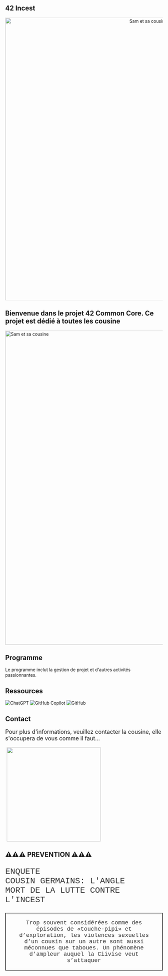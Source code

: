 ## 42 Incest

<p align="center">
  <img src="https://i.pinimg.com/236x/f0/47/a0/f047a0138e7a8cd8011a0a0dd85aae88.jpg" alt="Sam et sa cousine" style="width:900px;">
</p>

## Bienvenue dans le projet 42 Common Core. Ce projet est dédié à toutes les cousine

<p align="left">
  <img src="https://i.pinimg.com/736x/23/5a/0a/235a0a71427978a9ee6123d940e45269.jpg" alt="Sam et sa cousine" style="width:1000px;">
</p>



## Programme
Le programme inclut la gestion de projet et d'autres activités passionnantes.

## Ressources
![ChatGPT](https://img.shields.io/badge/ChatGPT-blue.svg?style=for-the-badge&logo=ChatGPT&logoColor=white)
![GitHub Copilot](https://img.shields.io/badge/GitHub%20Copilot-blue.svg?style=for-the-badge&logo=GitHub-Copilot&logoColor=white)
![GitHub](https://img.shields.io/badge/GitHub-blue.svg?style=for-the-badge&logo=GitHub&logoColor=white)

## Contact
<p style="font-size:18px;">Pour plus d'informations, veuillez contacter la cousine, elle s'occupera de vous comme il faut...</p>
<img src="https://i.pinimg.com/736x/af/08/34/af0834c6638186a029558f318c45a53e.jpg" style="width:300px; margin-left:5px;">

<br>

## ⚠️⚠️⚠️ PREVENTION ⚠️⚠️⚠️

<p align="left" style="font-family: 'Courier New', monospace; font-size: 1.9em; color: #333;">
  ENQUETE <br>
  COUSIN GERMAINS: L'ANGLE <br>
  MORT DE LA LUTTE CONTRE <br>
  L'INCEST
</p>

<p align="center" style="font-family: 'Courier New', monospace; font-size: 1.3em; color: #333; border: 2px solid #333; padding: 20px;">
  Trop souvent considérées comme des épisodes de «touche-pipi» et d’exploration, les violences sexuelles d’un cousin sur un autre sont aussi méconnues que taboues. Un phénomène d’ampleur auquel la Ciivise veut s’attaquer
<p>
